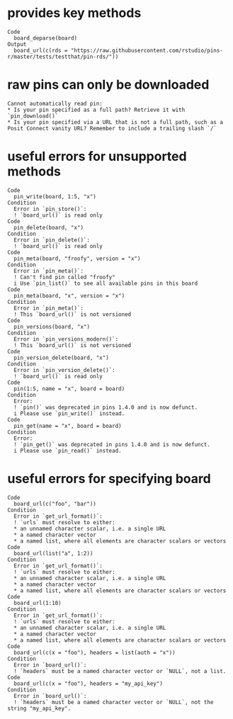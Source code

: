 # provides key methods

    Code
      board_deparse(board)
    Output
      board_url(c(rds = "https://raw.githubusercontent.com/rstudio/pins-r/master/tests/testthat/pin-rds/"))

# raw pins can only be downloaded

    Cannot automatically read pin:
    * Is your pin specified as a full path? Retrieve it with `pin_download()`
    * Is your pin specified via a URL that is not a full path, such as a Posit Connect vanity URL? Remember to include a trailing slash `/`

# useful errors for unsupported methods

    Code
      pin_write(board, 1:5, "x")
    Condition
      Error in `pin_store()`:
      ! `board_url()` is read only
    Code
      pin_delete(board, "x")
    Condition
      Error in `pin_delete()`:
      ! `board_url()` is read only
    Code
      pin_meta(board, "froofy", version = "x")
    Condition
      Error in `pin_meta()`:
      ! Can't find pin called "froofy"
      i Use `pin_list()` to see all available pins in this board
    Code
      pin_meta(board, "x", version = "x")
    Condition
      Error in `pin_meta()`:
      ! This `board_url()` is not versioned
    Code
      pin_versions(board, "x")
    Condition
      Error in `pin_versions_modern()`:
      ! This `board_url()` is not versioned
    Code
      pin_version_delete(board, "x")
    Condition
      Error in `pin_version_delete()`:
      ! `board_url()` is read only
    Code
      pin(1:5, name = "x", board = board)
    Condition
      Error:
      ! `pin()` was deprecated in pins 1.4.0 and is now defunct.
      i Please use `pin_write()` instead.
    Code
      pin_get(name = "x", board = board)
    Condition
      Error:
      ! `pin_get()` was deprecated in pins 1.4.0 and is now defunct.
      i Please use `pin_read()` instead.

# useful errors for specifying board

    Code
      board_url(c("foo", "bar"))
    Condition
      Error in `get_url_format()`:
      ! `urls` must resolve to either:
      * an unnamed character scalar, i.e. a single URL
      * a named character vector
      * a named list, where all elements are character scalars or vectors
    Code
      board_url(list("a", 1:2))
    Condition
      Error in `get_url_format()`:
      ! `urls` must resolve to either:
      * an unnamed character scalar, i.e. a single URL
      * a named character vector
      * a named list, where all elements are character scalars or vectors
    Code
      board_url(1:10)
    Condition
      Error in `get_url_format()`:
      ! `urls` must resolve to either:
      * an unnamed character scalar, i.e. a single URL
      * a named character vector
      * a named list, where all elements are character scalars or vectors
    Code
      board_url(c(x = "foo"), headers = list(auth = "x"))
    Condition
      Error in `board_url()`:
      ! `headers` must be a named character vector or `NULL`, not a list.
    Code
      board_url(c(x = "foo"), headers = "my_api_key")
    Condition
      Error in `board_url()`:
      ! `headers` must be a named character vector or `NULL`, not the string "my_api_key".


